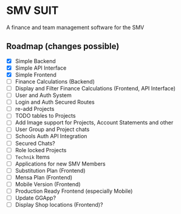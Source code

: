 # SMV SUIT
A finance and team management software for the SMV

## Roadmap (changes possible)
- [x] Simple Backend
- [x] Simple API Interface
- [x] Simple Frontend
- [ ] Finance Calculations (Backend)
- [ ] Display and Filter Finance Calculations (Frontend, API Interface)
- [ ] User and Auth System
- [ ] Login and Auth Secured Routes
- [ ] re-add Projects
- [ ] TODO tables to Projects
- [ ] Add Image support for Projects, Account Statements and other
- [ ] User Group and Project chats
- [ ] Schools Auth API Integration
- [ ] Secured Chats?
- [ ] Role locked Projects
- [ ] `Technik` Items
- [ ] Applications for new SMV Members
- [ ] Substitution Plan (Frontend)
- [ ] Mensa Plan (Frontend)
- [ ] Mobile Version (Frontend)
- [ ] Production Ready Frontend (especially Mobile)
- [ ] Update GGApp?
- [ ] Display Shop locations (Frontend)?